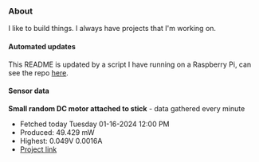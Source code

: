 ### About
I like to build things. I always have projects that I'm working on.

#### Automated updates
This README is updated by a script I have running on a Raspberry Pi, can see the repo [here](https://github.com/jdc-cunningham/raspi-git-repo-updater).

#### Sensor data


**Small random DC motor attached to stick** - data gathered every minute
- Fetched today Tuesday 01-16-2024 12:00 PM
- Produced: 49.429 mW
- Highest: 0.049V 0.0016A
- [Project link](https://github.com/jdc-cunningham/turbine-raspi)